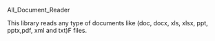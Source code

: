 All_Document_Reader


This library reads any type of documents like (doc, docx, xls, xlsx, ppt, pptx,pdf, xml and txt)F files.
